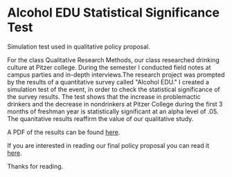 # Alcohol EDU Statistical Significance Test
Simulation test used in qualitative policy proposal.


For the class Qualitative Research Methods, our class researched drinking culture at Pitzer college. During the semester I conducted field notes at campus parties and in-depth interviews.The research project was prompted by the results of a quantitative survey called "Alcohol EDU." I created a simulation test of the event, in order to check the statistical significance of the survey results. The test shows that the increase in problemactic drinkers and the decrease in nondrinkers at Pitzer College during the first 3 months of freshman year is statistically significant at an alpha level of .05. The quanitative results reaffirm the value of our qualitative study.

A PDF of the results can be found [here](https://github.com/jdegrootlutzner/alc_edu_stat_test/blob/master/alc-edu-statistical-significance/significance_test.pdf).

If you are interested in reading our final policy proposal you can read it [here](https://docs.google.com/document/d/15hQ8tqEBgbOQyfQbBA0nHVWFe-R7HMytS_m0AwzmPBw/edit?usp=sharing).

Thanks for reading.
